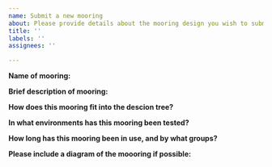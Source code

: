 ```yaml
---
name: Submit a new mooring
about: Please provide details about the mooring design you wish to submit for inclusion in the Best Practice document
title: ''
labels: ''
assignees: ''

---
```


**Name of mooring:**

**Brief description of mooring:**

**How does this mooring fit into the descion tree?**

**In what environments has this mooring been tested?**

**How long has this mooring been in use, and by what groups?**

**Please include a diagram of the moooring if possible:**
